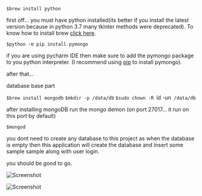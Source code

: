 `$brew install python`

first off... you must have python installed(its better if you install the latest version because in python 3.7 many tkinter methods were deprecated). To know how to install brew <a href="https://brew.sh/">click here</a>.

`$python -m pip install pymongo`

if you are using pycharm IDE then make sure to add the pymongo package to you python interpreter. (I recommend using <a href="https://pypi.org/project/pip/">pip</a> to install pymongo).

after that...

database base part

`$brew install mongodb`
`$mkdir -p /data/db`
`$sudo chown -R `id -un` /data/db`

after installing mongoDB run the mongo demon (on port 27017... it run on this port by default)

`$mongod`

you dont need to create any database to this project as when the database is empty then this application will create the database and insert some sample sample along with user login.

you should be good to go.

![Screenshot](https://raw.githubusercontent.com/ZapySolo/sem4-mini-project-osl/master/asset/readmeIMG/Screenshot%202019-04-12%20at%207.24.48%20PM.png)

![Screenshot](https://raw.githubusercontent.com/ZapySolo/sem4-mini-project-osl/master/asset/readmeIMG/Screenshot%202019-04-12%20at%207.25.30%20PM.png)
